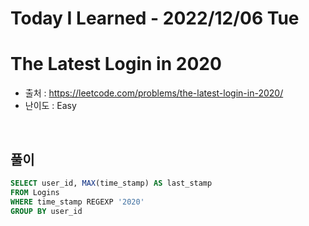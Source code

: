 # Today I Learned - 2022/12/06 Tue

# The Latest Login in 2020
- 출처 : https://leetcode.com/problems/the-latest-login-in-2020/
- 난이도 : Easy
<br>

## 풀이
```sql
SELECT user_id, MAX(time_stamp) AS last_stamp
FROM Logins
WHERE time_stamp REGEXP '2020'
GROUP BY user_id
```
